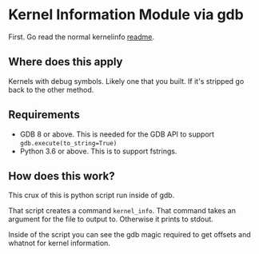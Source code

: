 # Kernel Information Module via gdb

First. Go read the normal kernelinfo [readme](https://github.com/panda-re/panda/blob/master/panda/plugins/osi_linux/utils/kernelinfo/README.md).

## Where does this apply

Kernels with debug symbols. Likely one that you built. If it's stripped go back to the other method.

## Requirements

- GDB 8 or above. This is needed for the GDB API to support `gdb.execute(to_string=True)`
- Python 3.6 or above. This is to support fstrings.

## How does this work?

This crux of this is python script run inside of gdb. 

That script creates a command `kernel_info`. That command takes an argument for the file to output to. Otherwise it prints to stdout.

Inside of the script you can see the gdb magic required to get offsets and whatnot for kernel information.
 
